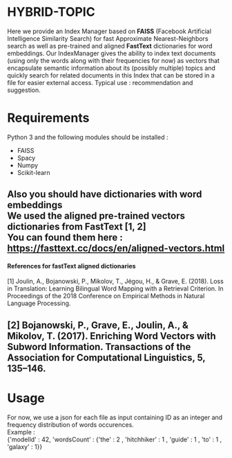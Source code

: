 # HYBRID-TOPIC
Here we provide an Index Manager based on **FAISS** (Facebook Artificial Intelligence Similarity Search) for fast Approximate Nearest-Neighbors search as well as pre-trained and aligned **FastText** dictionaries for word embeddings.
Our IndexManager gives the ability to index text documents (using only the words along with their frequencies for now) as vectors that encapsulate semantic information about its (possibly multiple) topics and quickly search for related documents in this Index that can be stored in a file for easier external access. Typical use : recommendation and suggestion.
# Requirements
Python 3 and the following modules should be installed :
- FAISS
- Spacy
- Numpy
- Scikit-learn

Also you should have dictionaries with word embeddings  
We used the aligned pre-trained vectors dictionaries from FastText [1, 2]  
You can found them here : https://fasttext.cc/docs/en/aligned-vectors.html
---
#### References for fastText aligned dictionaries 
<a id="1">[1]</a> 
Joulin, A., Bojanowski, P., Mikolov, T., Jégou, H., & Grave, E. (2018). 
Loss in Translation: Learning Bilingual Word Mapping with a Retrieval Criterion. 
In Proceedings of the 2018 Conference on Empirical Methods in Natural Language Processing.

<a id="2">[2]</a> 
Bojanowski, P., Grave, E., Joulin, A., & Mikolov, T. (2017). 
Enriching Word Vectors with Subword Information.
Transactions of the Association for Computational Linguistics, 5, 135–146.
---

# Usage
For now, we use a json for each file as input containing ID as an integer and frequency distribution of words occurences.  
Example :  
{'modelId' : 42, 
 'wordsCount' : {'the' : 2 , 'hitchhiker' : 1 , 'guide' : 1 , 'to' : 1 , 'galaxy' : 1}}
